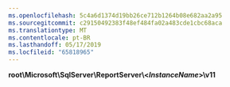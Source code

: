 ```yaml
---
ms.openlocfilehash: 5c4a6d1374d19bb26ce712b1264b08e682aa2a95
ms.sourcegitcommit: c29150492383f48ef484fa02a483cde1cbc68aca
ms.translationtype: MT
ms.contentlocale: pt-BR
ms.lasthandoff: 05/17/2019
ms.locfileid: "65818965"
---
```

**root\\Microsoft\\SqlServer\\ReportServer\\\<*InstanceName*\>\\v11**
